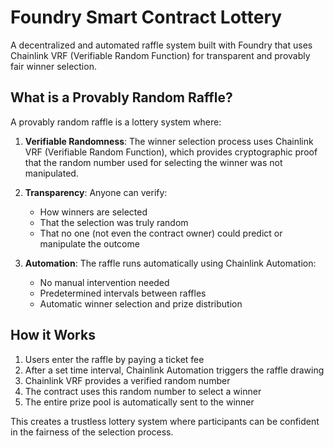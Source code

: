 # Foundry Smart Contract Lottery

A decentralized and automated raffle system built with Foundry that uses Chainlink VRF (Verifiable Random Function) for transparent and provably fair winner selection.

## What is a Provably Random Raffle?

A provably random raffle is a lottery system where:

1. **Verifiable Randomness**: The winner selection process uses Chainlink VRF (Verifiable Random Function), which provides cryptographic proof that the random number used for selecting the winner was not manipulated.

2. **Transparency**: Anyone can verify:
   - How winners are selected
   - That the selection was truly random
   - That no one (not even the contract owner) could predict or manipulate the outcome

3. **Automation**: The raffle runs automatically using Chainlink Automation:
   - No manual intervention needed
   - Predetermined intervals between raffles
   - Automatic winner selection and prize distribution

## How it Works

1. Users enter the raffle by paying a ticket fee
2. After a set time interval, Chainlink Automation triggers the raffle drawing
3. Chainlink VRF provides a verified random number
4. The contract uses this random number to select a winner
5. The entire prize pool is automatically sent to the winner

This creates a trustless lottery system where participants can be confident in the fairness of the selection process.
